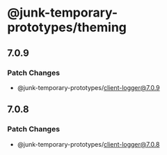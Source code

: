 # @junk-temporary-prototypes/theming

## 7.0.9

### Patch Changes

- @junk-temporary-prototypes/client-logger@7.0.9

## 7.0.8

### Patch Changes

- @junk-temporary-prototypes/client-logger@7.0.8
